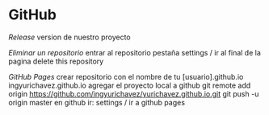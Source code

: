 # GitHub
_Release_
    version de nuestro proyecto

_Eliminar un repositorio_
    entrar al repositorio
    pestaña settings / ir al final de la pagina
    delete this repository

_GitHub Pages_
    crear repositorio con el nombre de tu [usuario].github.io
        ingyurichavez.github.io
    agregar el proyecto local a github
    git remote add origin https://github.com/ingyurichavez/yurichavez.github.io.git
    git push -u origin master
    en github ir: settings / ir a github pages

